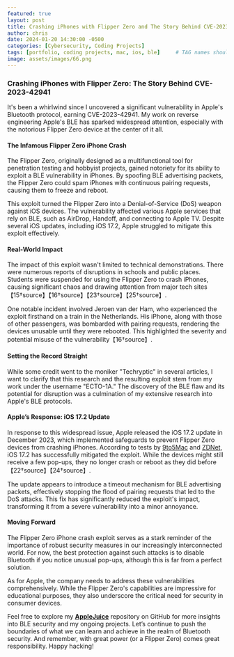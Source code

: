 ```yaml
---
featured: true
layout: post
title: Crashing iPhones with Flipper Zero and The Story Behind CVE-2023-42941
author: chris
date: 2024-01-20 14:30:00 -0500
categories: [Cybersecurity, Coding Projects]
tags: [portfolio, coding projects, mac, ios, ble]     # TAG names should always be lowercase
image: assets/images/66.png
---
```


### Crashing iPhones with Flipper Zero: The Story Behind CVE-2023-42941

It's been a whirlwind since I uncovered a significant vulnerability in Apple's Bluetooth protocol, earning CVE-2023-42941. My work on reverse engineering Apple's BLE has sparked widespread attention, especially with the notorious Flipper Zero device at the center of it all.

#### The Infamous Flipper Zero iPhone Crash

The Flipper Zero, originally designed as a multifunctional tool for penetration testing and hobbyist projects, gained notoriety for its ability to exploit a BLE vulnerability in iPhones. By spoofing BLE advertising packets, the Flipper Zero could spam iPhones with continuous pairing requests, causing them to freeze and reboot.

This exploit turned the Flipper Zero into a Denial-of-Service (DoS) weapon against iOS devices. The vulnerability affected various Apple services that rely on BLE, such as AirDrop, Handoff, and connecting to Apple TV. Despite several iOS updates, including iOS 17.2, Apple struggled to mitigate this exploit effectively.

#### Real-World Impact

The impact of this exploit wasn't limited to technical demonstrations. There were numerous reports of disruptions in schools and public places. Students were suspended for using the Flipper Zero to crash iPhones, causing significant chaos and drawing attention from major tech sites【15†source】【16†source】【23†source】【25†source】.

One notable incident involved Jeroen van der Ham, who experienced the exploit firsthand on a train in the Netherlands. His iPhone, along with those of other passengers, was bombarded with pairing requests, rendering the devices unusable until they were rebooted. This highlighted the severity and potential misuse of the vulnerability【16†source】.

#### Setting the Record Straight

While some credit went to the moniker "Techryptic" in several articles, I want to clarify that this research and the resulting exploit stem from my work under the username "ECTO-1A." The discovery of the BLE flaw and its potential for disruption was a culmination of my extensive research into Apple's BLE protocols.

#### Apple’s Response: iOS 17.2 Update

In response to this widespread issue, Apple released the iOS 17.2 update in December 2023, which implemented safeguards to prevent Flipper Zero devices from crashing iPhones. According to tests by [9to5Mac](https://9to5mac.com/2023/12/15/the-jig-is-up-flipper-zero-devices-can-no-longer-crash-iphones-running-ios-17-2/) and [ZDNet](https://www.zdnet.com/article/ios-17-2-update-puts-an-end-to-flipper-zero-iphone-shenanigans/), iOS 17.2 has successfully mitigated the exploit. While the devices might still receive a few pop-ups, they no longer crash or reboot as they did before【22†source】【24†source】.

The update appears to introduce a timeout mechanism for BLE advertising packets, effectively stopping the flood of pairing requests that led to the DoS attacks. This fix has significantly reduced the exploit's impact, transforming it from a severe vulnerability into a minor annoyance.

#### Moving Forward

The Flipper Zero iPhone crash exploit serves as a stark reminder of the importance of robust security measures in our increasingly interconnected world. For now, the best protection against such attacks is to disable Bluetooth if you notice unusual pop-ups, although this is far from a perfect solution.

As for Apple, the company needs to address these vulnerabilities comprehensively. While the Flipper Zero's capabilities are impressive for educational purposes, they also underscore the critical need for security in consumer devices.

Feel free to explore my [**AppleJuice**](https://github.com/ECTO-1A/AppleJuice) repository on GitHub for more insights into BLE security and my ongoing projects. Let’s continue to push the boundaries of what we can learn and achieve in the realm of Bluetooth security. And remember, with great power (or a Flipper Zero) comes great responsibility. Happy hacking!